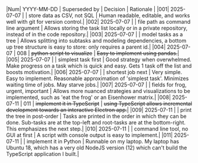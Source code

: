 |Num| YYYY-MM-DD | Superseded by | Decision                           | Rationale |
|001| 2025-07-07 |               | store data as CSV, not SQL         | Human readable, editable, and works well with git for version control.|
|002| 2025-07-07 |               | file path as command line argument | Allows storing the task list locally or in a private repository, instead of in the code repository.|
|003| 2025-07-07 |               | model tasks as a tree              | Allows splitting into subtasks and modeling dependencies, a bottom up tree structure is easy to store: only requires a parent id.|
|004| 2025-07-07 | 008           | ~~python script to visualize~~     | ~~Easy to implement using pandas.~~|
|005| 2025-07-07 |               | simplest task first                | Good strategy when overwhelmed. Make progress on a task which is quick and easy. Gets 1 task off the list and boosts motivation.|
|006| 2025-07-07 |               | shortest job next                  | Very simple. Easy to implement. Reasonable approximation of 'simplest task'. Minimizes waiting time of jobs. May starve jobs.|
|007| 2025-07-07 |               | fields for frog, urgent, important | Allows more nuanced strategies and visualizations to be implemented, such as 'eat the frog' or an Eisenhower matrix.|
|008| 2025-07-11 | 011           | ~~implement it in TypeScript~~     | ~~using TypeScript allows incremental development towards an interactive Electron app.~~|
|009| 2025-07-11 |               | print the tree in post-order       | Tasks are printed in the order in which they can be done. Sub-tasks are at the top-left and root-tasks are at the bottom-right. This emphasizes the next step.|
|010| 2025-07-11 |               | command line tool, no GUI at first | A script with console output is easy to implement.|
|011| 2025-07-11 |               | implement it in Python             | Runnable on my laptop. My laptop has Ubuntu 18, which has a very old NodeJS version (12) which can't build the TypeScript application I built.|
